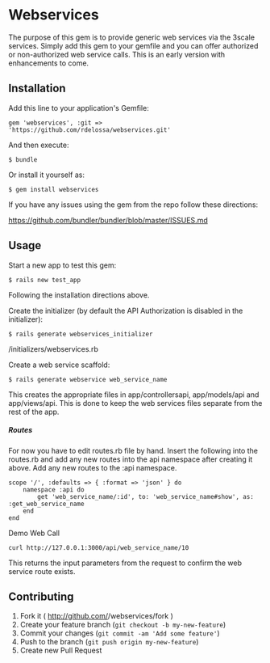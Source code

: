 # Webservices

The purpose of this gem is to provide generic web services via the 3scale services.  Simply add this gem to your gemfile and you can offer authorized or non-authorized web service calls.  This is an early version with enhancements to come.

## Installation

Add this line to your application's Gemfile:

    gem 'webservices', :git => 'https://github.com/rdelossa/webservices.git'

And then execute:

    $ bundle

Or install it yourself as:

    $ gem install webservices

If you have any issues using the gem from the repo follow these directions:

https://github.com/bundler/bundler/blob/master/ISSUES.md

## Usage

Start a new app to test this gem: 

    $ rails new test_app

Following the installation directions above.

Create the initializer (by default the API Authorization is disabled in the initializer):
    
    $ rails generate webservices_initializer

/initializers/webservices.rb

Create a web service scaffold:
    
    $ rails generate webservice web_service_name

This creates the appropriate files in app/controllersapi, app/models/api and app/views/api.  This is done to keep the web services files separate from the rest of the app.

<h5>Routes</h5>

For now you have to edit routes.rb file by hand.  Insert the following into the routes.rb and add any new routes into the api namespace after creating it above.  Add any new routes to the :api namespace.

    scope '/', :defaults => { :format => 'json' } do
        namespace :api do
            get 'web_service_name/:id', to: 'web_service_name#show', as: :get_web_service_name
        end
    end

Demo Web Call
    
    curl http://127.0.0.1:3000/api/web_service_name/10

This returns the input parameters from the request to confirm the web service route exists.


## Contributing

1. Fork it ( http://github.com/<my-github-username>/webservices/fork )
2. Create your feature branch (`git checkout -b my-new-feature`)
3. Commit your changes (`git commit -am 'Add some feature'`)
4. Push to the branch (`git push origin my-new-feature`)
5. Create new Pull Request
